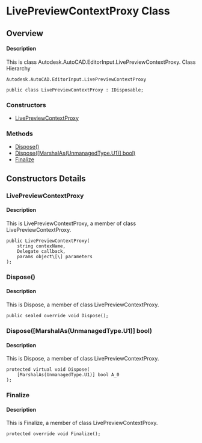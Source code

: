 # LivePreviewContextProxy Class

## Overview

#### Description
This is class Autodesk.AutoCAD.EditorInput.LivePreviewContextProxy.
Class Hierarchy
```text
Autodesk.AutoCAD.EditorInput.LivePreviewContextProxy
```

```text
public class LivePreviewContextProxy : IDisposable;
```

### Constructors

- [LivePreviewContextProxy](#livepreviewcontextproxy)

### Methods

- [Dispose()](#dispose())
- [Dispose([MarshalAs(UnmanagedType.U1)] bool)](#dispose([marshalas(unmanagedtype.u1)]-bool))
- [Finalize](#finalize)


## Constructors Details

### LivePreviewContextProxy

#### Description
This is LivePreviewContextProxy, a member of class LivePreviewContextProxy.
```text
public LivePreviewContextProxy(
    string contexName, 
    Delegate callback, 
    params object\[\] parameters
);
```

### Dispose()

#### Description
This is Dispose, a member of class LivePreviewContextProxy.
```text
public sealed override void Dispose();
```

### Dispose([MarshalAs(UnmanagedType.U1)] bool)

#### Description
This is Dispose, a member of class LivePreviewContextProxy.
```text
protected virtual void Dispose(
    [MarshalAs(UnmanagedType.U1)] bool A_0
);
```

### Finalize

#### Description
This is Finalize, a member of class LivePreviewContextProxy.
```text
protected override void Finalize();
```
